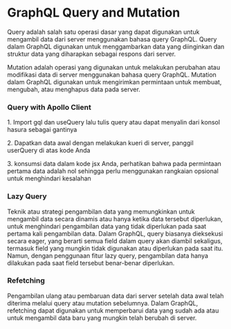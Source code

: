 <h1>GraphQL Query and Mutation</h1>
<p>Query adalah salah satu operasi dasar yang dapat digunakan untuk mengambil data dari server menggunakan bahasa query GraphQL. Query dalam GraphQL digunakan untuk menggambarkan data yang diinginkan dan struktur data yang diharapkan sebagai respons dari server.</p>
<p>Mutation adalah operasi yang digunakan untuk melakukan perubahan atau modifikasi data di server menggunakan bahasa query GraphQL. Mutation dalam GraphQL digunakan untuk mengirimkan permintaan untuk membuat, mengubah, atau menghapus data pada server.</p>
<h3>Query with Apollo Client</h3>
<p>1. Import gql dan useQuery lalu tulis query atau dapat menyalin dari konsol hasura sebagai gantinya</p>
<p>2. Dapatkan data awal dengan melakukan kueri di server, panggil userQuery di atas kode Anda</p>
<p>3. konsumsi data dalam kode jsx Anda, perhatikan bahwa pada permintaan pertama data adalah nol sehingga perlu menggunakan rangkaian opsional untuk menghindari kesalahan</p>
<h3>Lazy Query</h3>
<p> Teknik atau strategi pengambilan data yang memungkinkan untuk mengambil data secara dinamis atau hanya ketika data tersebut diperlukan, untuk menghindari pengambilan data yang tidak diperlukan pada saat pertama kali pengambilan data.
Dalam GraphQL, query biasanya dieksekusi secara eager, yang berarti semua field dalam query akan diambil sekaligus, termasuk field yang mungkin tidak digunakan atau diperlukan pada saat itu. Namun, dengan penggunaan fitur lazy query, pengambilan data hanya dilakukan pada saat field tersebut benar-benar diperlukan.</p>
<h3>Refetching</h3>
<p>Pengambilan ulang atau pembaruan data dari server setelah data awal telah diterima melalui query atau mutation sebelumnya. Dalam GraphQL, refetching dapat digunakan untuk memperbarui data yang sudah ada atau untuk mengambil data baru yang mungkin telah berubah di server.</p>
